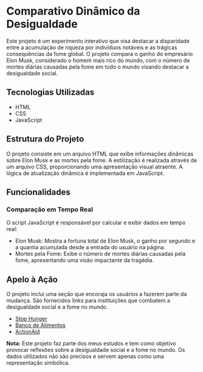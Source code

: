 <h1>Comparativo Dinâmico da Desigualdade</h1>
<p>Este projeto é um experimento interativo que visa destacar a disparidade entre a acumulação de riqueza por indivíduos notáveis e as trágicas consequências da fome global. O projeto compara o ganho do empresário Elon Musk, considerado o homem mais rico do mundo, com o número de mortes diárias causadas pela fome em todo o mundo visando destacar a desigualdade social.</p>

<h2>Tecnologias Utilizadas</h2>
<ul>
  <li>HTML</li>
  <li>CSS</li>
  <li>JavaScript</li>
</ul>

<h2>Estrutura do Projeto</h2>
<p>O projeto consiste em um arquivo HTML que exibe informações dinâmicas sobre Elon Musk e as mortes pela fome. A estilização é realizada através de um arquivo CSS, proporcionando uma apresentação visual atraente. A lógica de atualização dinâmica é implementada em JavaScript.</p>

<h2>Funcionalidades</h2>
<h3>Comparação em Tempo Real</h3>
<p>O script JavaScript é responsável por calcular e exibir dados em tempo real:</p>

<ul>
  <li>Elon Musk: Mostra a fortuna total de Elon Musk, o ganho por segundo e a quantia acumulada desde a entrada do usuário na página.</li>
  <li>Mortes pela Fome: Exibe o número de mortes diárias causadas pela fome, apresentando uma visão impactante da tragédia.</li>
</ul>

<h2>Apelo à Ação</h2>
<p>O projeto inclui uma seção que encoraja os usuários a fazerem parte da mudança. São fornecidos links para instituições que combatem a desigualdade social e a fome no mundo.</p>

<ul>
  <li><a href="https://br.stop-hunger.org/home.html">Stop Hunger</a></li>
  <li><a href="https://bancodealimentos.org.br/">Banco de Alimentos</a></li>
  <li><a href="https://actionaid.org.br/doe-agora/como-doar/mude-uma-vida/?gclid=Cj0KCQiAgqGrBhDtARIsAM5s0_lCYWMyO_wcgivvUsb5KUymVwmKdz98i1IMDrkvVE6SlZUuC6AVEGoaArWFEALw_wcB">ActionAid</a></li>
</ul>

<p><strong>Nota:</strong> Este projeto faz parte dos meus estudos e tem como objetivo provocar reflexões sobre a desigualdade social e a fome no mundo. Os dados utilizados não são precisos e servem apenas como uma representação simbólica.</p>
